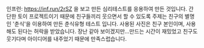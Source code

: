 인프런: https://inf.run/2rSZ  을 보고 만든 심리테스트를 응용하여 만든 것입니다.
간단한 토이 프로젝트이기 때문에 친구들끼리 웃으면서 할 수 있도록 주제는 친구의 별명인 '춘식'을 이용하여 만든
춘식유형 테스트 입니다.
사용된 사진은 친구 본인이며, 사용해도 된다는 허락을 받았습니다.
장난 같아 보이겠지만...만드는 시간이 재밌었고 친구도 웃기다며 아이디어를 내주었기 때문에 만족스럽습니다.
